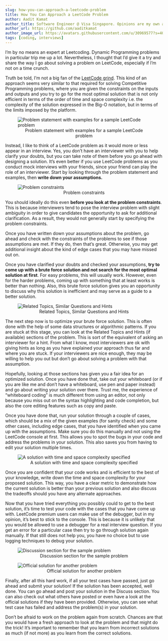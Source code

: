 ```yaml
---
slug: how-you-can-approach-a-leetcode-problem
title: How You Can Approach a LeetCode Problem
author: Aadit Kamat
author_title: Software Engineer @ Visa Singapore. Opinions are my own and not the views of my employer.
author_url: https://github.com/aaditkamat
author_image_url: https://avatars.githubusercontent.com/u/30969577?s=400&u=9558fc3557d79c88a7080034fe8c22654aca2e4d&v=4
tags: [coding, interviews]
---
```


I’m by no means an expert at Leetcoding. Dynamic Programming problems in particular trip me up a lot. Nevertheless, I thought that I’d give it a try and share the way I go about solving a problem on LeetCode, especially if I’m not on a time crunch.

Truth be told, I’m not a big fan of the [LeetCode grind](https://leetcode.com/discuss/general-discussion/366193/losing-motivation/688434). This kind of an approach seems very similar to that required for solving Competitive Programming problems, where you are given the constraints on the inputs and outputs and you try to go for the most optimal solution that is not only efficient in terms of the order of time and space complexity i.e. the complexity of the solution expressed in the Big-O notation, but in terms of the limits imposed by the platform.

<figure>
<img src="https://miro.medium.com/max/1400/1*iXpPNZ0mu44gyJtomvg0lA.png" alt="Problem statement with examples for a sample LeetCode problem" />
<figcaption align="center"> Problem statement with examples for a sample LeetCode problem </figcaption>
</figure>

Instead, I like to think of a LeetCode problem as it would more or less appear in an interview. Yes, you don’t have an interviewer with you to help clarify your doubts, but you can take note of them before you go ahead with designing a solution. It’s even better if you use LeetCode problems as you conduct mock interviews with your friends, since your friend can play the role of an interviewer. Start by looking through the problem statement and examples, then <b>write down your assumptions.</b>

<figure>
<img src="https://miro.medium.com/max/1400/1*S2BtsRUSVK1b7ZQsEuAjXw.png" alt="Problem constraints" />
<figcaption align="center"> Problem constraints </figcaption>
</figure>

You should ideally do this even <b>before you look at the problem constraints</b>. This is because interviewers tend to pose the interview problem with slight ambiguity in order to give candidates the opportunity to ask for additional clarification. As a result, they would not generally start by specifying the problem constraints.

Once you have written down your assumptions about the problem, go ahead and check with the constraints of the problems to see if those assumptions are met. If they do, then that’s great. Otherwise, you may get additional insight about the kind of edge cases that you may have missed out on.

Once you have clarified your doubts and checked your assumptions, <b>try to come up with a brute force solution and not search for the most optimal solution at first</b>. For easy problems, this will usually work. However, even for the harder problems, coming up with something that at least works is better than nothing. Also, this brute force solution gives you an opportunity to discuss why this solution is inefficient and may serve as a guide to a better solution.

<figure>
<img src="https://miro.medium.com/max/1400/1*P0Nhu_AfJ8fbeSSUDbIU2g.png" alt="Related Topics, Similar Questions and Hints" />
<figcaption align="center"> Related Topics, Similar Questions and Hints </figcaption>
</figure>

The next step now is to optimize your brute force solution. This is often done with the help of some data structures or algorithmic patterns. If you are stuck at this stage, you can look at the Related Topics and Hints (if available) sections of the problem. This is sort of the equivalent of asking an interviewer for a hint. From what I know, most interviewers are ok with giving hints as long as you have explained your approach thus far and where you are stuck. If your interviewers are nice enough, they may be willing to help you out but don’t go about solving a problem with that assumption.

Hopefully, looking at those sections has given you a fair idea for an optimized solution. Once you have done that, take out your whiteboard (or if you are like me and don’t have a whiteboard, use pen and paper instead) and go about writing your solution over there. Trust me, the experience of “whiteboard coding” is much different from using an editor, not only because you miss out on the syntax highlighting and code completion, but also the core editing features such as copy and paste.

Once you have done that, run your solution through a couple of cases, which should be a mix of the given examples (for sanity check) and some other cases, including edge cases, that you have identified when you came up with the assumptions. Make sure you do this manually and not using the LeetCode console at first. This allows you to spot the bugs in your code and address the problems in your solution. This also saves you from having to edit your solution multiple times.

<figure>
<img src="https://miro.medium.com/max/1400/1*Rf4ufh6V7-3MQ0ozLH1NaA.png" alt="A solution with time and space complexity specified" />
<figcaption align="center"> A solution with time and space complexity specified </figcaption>
</figure>


Once you are confident that your code works and is efficient to the best of your knowledge, write down the time and space complexity for your proposed solution. This way, you have a clear metric to demonstrate how the current solution is better than your previous solution and also discuss the tradeoffs should you have any alternate approaches.

Now that you have tried everything you possibly could to get to the best solution, it’s time to test your code with the cases that you have come up with. LeetCode premium users can make use of the debugger, but in my opinion, it’s best to stick to the console. This is because it is unlikely that you would be allowed to use a debugger for a real interview question. If you get an error for a particular case then try to go through solution again manually. If that still does not help you, you have no choice but to use logging techniques to debug your solution.

<figure>
<img src="https://miro.medium.com/max/1400/1*6LHBCNE3sHtv1RSfF3ICMw.png" alt="Discussion section for the sample problem" />
<figcaption align="center"> Discussion section for the sample problem </figcaption>
</figure>


<figure>
<img src="https://miro.medium.com/max/1400/1*6LHBCNE3sHtv1RSfF3ICMw.png" alt="Official solution for another problem" />
<figcaption align="center">Official solution for another problem</figcaption>
</figure>

Finally, after all this hard work, if all your test cases have passed, just go ahead and submit your solution! If the solution has been accepted, well done. You can go ahead and post your solution in the Discuss section. You can also check out what others have posted or even have a look at the official solutions if they have been provided. Otherwise, you can see what test case has failed and address the problem(s) in your solution.

Don’t be afraid to work on the problem again from scratch. Chances are that you would have a fresh approach to look at the problem and that might do the trick! It’s important to remember that you learn from incorrect solutions as much (if not more) as you learn from the correct solutions.